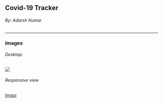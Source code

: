 ## Covid-19 Tracker

###### By: Adarsh Kumar
___

### Images
###### Desktop:
 <img src="https://imgur.com/lbELVh5" />
 
###### Responsive view
 [Imgur](https://i.imgur.com/lbELVh5.png)
